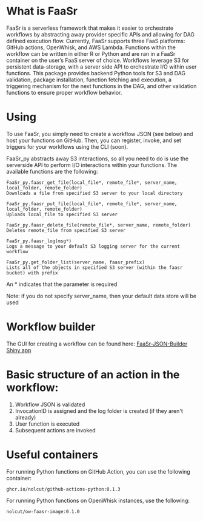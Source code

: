 # What is FaaSr
FaaSr is a serverless framework that makes it easier to orchestrate workflows by abstracting away provider specific APIs and allowing for DAG defined execution flow. 
Currently, FaaSr supports three FaaS platforms: GitHub actions, OpenWhisk, and AWS Lambda. Functions within the workflow can be written in either R or Python and are ran in a FaaSr container on the user’s FaaS server of choice. Workflows leverage S3 for persistent data-storage, with a server side API to orchestrate I/O within user functions.
This package provides backend Python tools for S3 and DAG validation, package installation, function fetching and execution, a triggering mechanism for the next functions in the DAG, 
and other validation functions to ensure proper workflow behavior.

# Using
To use FaaSr, you simply need to create a workflow JSON (see below) and host your functions on GitHub. Then, you can register, invoke, and set triggers for your workflows using the CLI (soon).    

FaaSr_py abstracts away S3 interactions, so all you need to do is use the serverside API to perform I/O interactions within your functions. The available functions are the following:

```
FaaSr_py.faasr_get_file(local_file*, remote_file*, server_name, local_folder, remote_folder)
Downloads a file from specified S3 server to your local directory

FaaSr_py.faasr_put_file(local_file*, remote_file*, server_name, local_folder, remote_folder)
Uploads local_file to specified S3 server

FaaSr_py.faasr_delete_file(remote_file*, server_name, remote_folder)
Deletes remote_file from specified S3 server

FaaSr_py.faasr_log(msg*)
Logs a message to your default S3 logging server for the current workflow

FaaSr_py.get_folder_list(server_name, faasr_prefix)
Lists all of the objects in specified S3 server (within the faasr bucket) with prefix
```
An * indicates that the parameter is required

Note: if you do not specify server_name, then your default data store will be used 

# Workflow builder
The GUI for creating a workflow can be found here: [FaaSr-JSON-Builder Shiny app](https://faasr.shinyapps.io/faasr-json-builder/)

# Basic structure of an action in the workflow:
1. Workflow JSON is validated
2. InvocationID is assigned and the log folder is created (if they aren't already)
3. User function is executed
4. Subsequent actions are invoked

# Useful containers
For running Python functions on GitHub Action, you can use the following container: 
```
ghcr.io/nolcut/github-actions-python:0.1.3
```
For running Python functions on OpenWhisk instances, use the following: 
```
nolcut/ow-faasr-image:0.1.0
```

